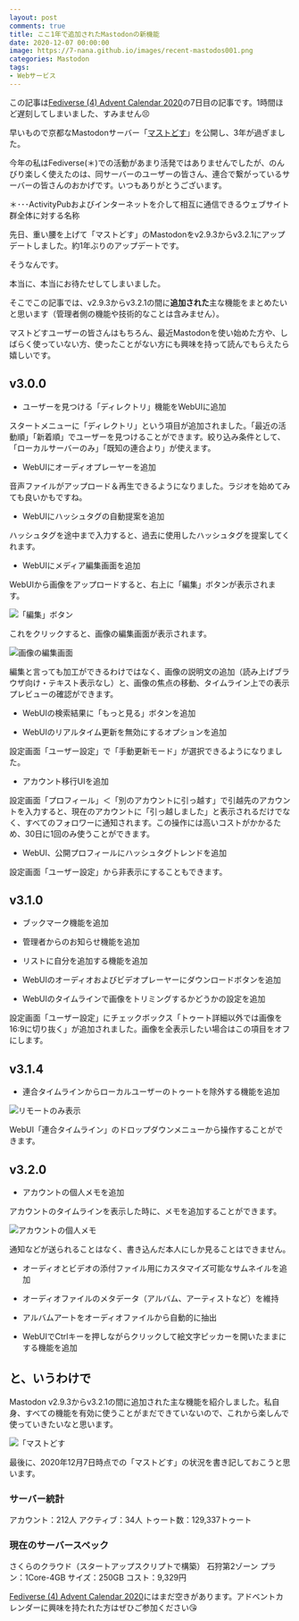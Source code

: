 ```yaml
---
layout: post
comments: true
title: ここ1年で追加されたMastodonの新機能
date: 2020-12-07 00:00:00
image: https://7-nana.github.io/images/recent-mastodos001.png
categories: Mastodon
tags:
- Webサービス
---
```


この記事は[Fediverse (4) Advent Calendar 2020](https://adventar.org/calendars/6046)の7日目の記事です。1時間ほど遅刻してしまいました、すみません😣

早いもので京都なMastodonサーバー「[マストどす](https://mastodos.com/about "mastodos.com - マストどす")」を公開し、3年が過ぎました。

今年の私はFediverse(＊)での活動があまり活発ではありませんでしたが、のんびり楽しく使えたのは、同サーバーのユーザーの皆さん、連合で繋がっているサーバーの皆さんのおかげです。いつもありがとうございます。

＊･･･ActivityPubおよびインターネットを介して相互に通信できるウェブサイト群全体に対する名称

先日、重い腰を上げて「マストどす」のMastodonをv2.9.3からv3.2.1にアップデートしました。約1年ぶりのアップデートです。

そうなんです。

本当に、本当にお待たせしてしまいました。

そこでこの記事では、v2.9.3からv3.2.1の間に**追加された**主な機能をまとめたいと思います（管理者側の機能や技術的なことは含みません）。

マストどすユーザーの皆さんはもちろん、最近Mastodonを使い始めた方や、しばらく使っていない方、使ったことがない方にも興味を持って読んでもらえたら嬉しいです。

## v3.0.0

* ユーザーを見つける「ディレクトリ」機能をWebUIに追加

スタートメニューに「ディレクトリ」という項目が追加されました。「最近の活動順」「新着順」でユーザーを見つけることができます。絞り込み条件として、「ローカルサーバーのみ」「既知の連合より」が使えます。

* WebUIにオーディオプレーヤーを追加

音声ファイルがアップロード＆再生できるようになりました。ラジオを始めてみても良いかもですね。

* WebUIにハッシュタグの自動提案を追加

ハッシュタグを途中まで入力すると、過去に使用したハッシュタグを提案してくれます。

* WebUIにメディア編集画面を追加

WebUIから画像をアップロードすると、右上に「編集」ボタンが表示されます。

![「編集」ボタン](https://7-nana.github.io/images/recent-mastodos002.png "「編集」ボタン")

これをクリックすると、画像の編集画面が表示されます。

![画像の編集画面](https://7-nana.github.io/images/recent-mastodos003.png "画像の編集画面")

編集と言っても加工ができるわけではなく、画像の説明文の追加（読み上げブラウザ向け・テキスト表示なし）と、画像の焦点の移動、タイムライン上での表示プレビューの確認ができます。

* WebUIの検索結果に「もっと見る」ボタンを追加

* WebUIのリアルタイム更新を無効にするオプションを追加

設定画面「ユーザー設定」で「手動更新モード」が選択できるようになりました。

* アカウント移行UIを追加

設定画面「プロフィール」＜「別のアカウントに引っ越す」で引越先のアカウントを入力すると、現在のアカウントに「引っ越しました」と表示されるだけでなく、すべてのフォロワーに通知されます。この操作には高いコストがかかるため、30日に1回のみ使うことができます。

* WebUI、公開プロフィールにハッシュタグトレンドを追加

設定画面「ユーザー設定」から非表示にすることもできます。

## v3.1.0

* ブックマーク機能を追加

* 管理者からのお知らせ機能を追加

* リストに自分を追加する機能を追加

* WebUIのオーディオおよびビデオプレーヤーにダウンロードボタンを追加

* WebUIのタイムラインで画像をトリミングするかどうかの設定を追加

設定画面「ユーザー設定」にチェックボックス「トゥート詳細以外では画像を16:9に切り抜く」が追加されました。画像を全表示したい場合はこの項目をオフにします。

## v3.1.4

* 連合タイムラインからローカルユーザーのトゥートを除外する機能を追加

![リモートのみ表示](https://7-nana.github.io/images/recent-mastodos004.png "リモートのみ表示")

WebUI「連合タイムライン」のドロップダウンメニューから操作することができます。

## v3.2.0

* アカウントの個人メモを追加

アカウントのタイムラインを表示した時に、メモを追加することができます。

![アカウントの個人メモ](https://7-nana.github.io/images/recent-mastodos005.png "アカウントの個人メモ")

通知などが送られることはなく、書き込んだ本人にしか見ることはできません。

* オーディオとビデオの添付ファイル用にカスタマイズ可能なサムネイルを追加

* オーディオファイルのメタデータ（アルバム、アーティストなど）を維持

* アルバムアートをオーディオファイルから自動的に抽出

* WebUIでCtrlキーを押しながらクリックして絵文字ピッカーを開いたままにする機能を追加


## と、いうわけで

Mastodon v2.9.3からv3.2.1の間に追加された主な機能を紹介しました。私自身、すべての機能を有効に使うことがまだできていないので、これから楽しんで使っていきたいなと思います。

![「マストどす](https://7-nana.github.io/images/recent-mastodos001.png "マストどす")

最後に、2020年12月7日時点での「マストどす」の状況を書き記しておこうと思います。

### サーバー統計

アカウント：212人
アクティブ：34人
トゥート数：129,337トゥート


### 現在のサーバースペック

さくらのクラウド（スタートアップスクリプトで構築）
石狩第2ゾーン
プラン：1Core-4GB
サイズ：250GB
コスト：9,329円


[Fediverse (4) Advent Calendar 2020](https://adventar.org/calendars/6046)にはまだ空きがあります。アドベントカレンダーに興味を持たれた方はぜひご参加ください😘
